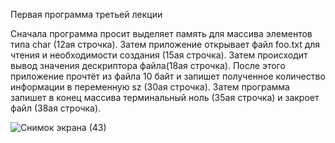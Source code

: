 Первая программа третьей лекции

Сначала программа просит выделяет память для массива элементов типа char (12ая строчка). Затем приложение открывает файл foo.txt для чтения и необходимости создания (15ая строчка). Затем происходит вывод значения дескриптора файла(18ая строчка). После этого приложение прочтёт из файла 10 байт и запишет полученное количество информации в переменную sz (30ая строчка). Затем программа запишет в конец массива терминальный ноль (35ая строчка) и закроет файл (38ая строчка).

![Снимок экрана (43)](https://user-images.githubusercontent.com/75673567/168872565-4e996328-567e-4573-9450-2c924316e8cd.png)
